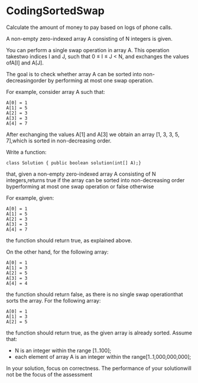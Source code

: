 # CodingSortedSwap
Calculate the amount of money to pay based on logs of phone calls.

A non-empty zero-indexed array A consisting of N integers is given.

You can perform a single swap operation in array A. This operation takestwo indices I and J, such that 0 ≤ I ≤ J < N, and exchanges the values ofA[I] and A[J].

The goal is to check whether array A can be sorted into non-decreasingorder by performing at most one swap operation.

For example, consider array A such that:
```
A[0] = 1
A[1] = 5
A[2] = 3
A[3] = 3
A[4] = 7
```
After exchanging the values A[1] and A[3] we obtain an array [1, 3, 3, 5, 7],which is sorted in non-decreasing order.

Write a function:
```
class Solution { public boolean solution(int[] A);}
```

that, given a non-empty zero-indexed array A consisting of N integers,returns true if the array can be sorted into non-decreasing order byperforming at most one swap operation or false otherwise

For example, given:
```
A[0] = 1
A[1] = 5
A[2] = 3
A[3] = 3
A[4] = 7
```
the function should return true, as explained above.

On the other hand, for the following array:
```
A[0] = 1
A[1] = 3
A[2] = 5
A[3] = 3
A[4] = 4
```
the function should return false, as there is no single swap operationthat sorts the array.
For the following array:
```
A[0] = 1
A[1] = 3
A[2] = 5
```

the function should return true, as the given array is already sorted.
Assume that:
- N is an integer within the range [1..100];
- each element of array A is an integer within the range[1..1,000,000,000];

In your solution, focus on correctness. The performance of your solutionwill not be the focus of the assessment

